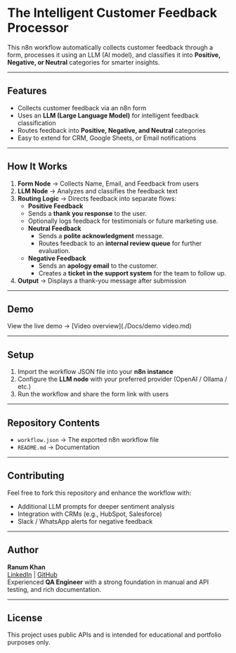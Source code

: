 # The Intelligent Customer Feedback Processor

This n8n workflow automatically collects customer feedback through a form, processes it using an LLM (AI model), and classifies it into **Positive, Negative, or Neutral** categories for smarter insights.

---

##  Features
- Collects customer feedback via an n8n form  
- Uses an **LLM (Large Language Model)** for intelligent feedback classification  
- Routes feedback into **Positive, Negative, and Neutral** categories  
- Easy to extend for CRM, Google Sheets, or Email notifications  

---

## How It Works
1. **Form Node** → Collects Name, Email, and Feedback from users  
2. **LLM Node** → Analyzes and classifies the feedback text  
3. **Routing Logic** → Directs feedback into separate flows:
    - **Positive Feedback** 
     - Sends a **thank you response** to the user.  
     - Optionally logs feedback for testimonials or future marketing use.  
   - **Neutral Feedback** 
     - Sends a **polite acknowledgment** message.  
     - Routes feedback to an **internal review queue** for further evaluation.  
   - **Negative Feedback** 
     - Sends an **apology email** to the customer.  
     - Creates a **ticket in the support system** for the team to follow up.  
4. **Output** → Displays a thank-you message after submission  

---

## Demo
View the live demo → [Video overview](./Docs/demo video.md)

---

##  Setup
1. Import the workflow JSON file into your **n8n instance**  
2. Configure the **LLM node** with your preferred provider (OpenAI / Ollama / etc.)  
3. Run the workflow and share the form link with users  

---

## Repository Contents
- `workflow.json` → The exported n8n workflow file  
- `README.md` → Documentation  

---

## Contributing
Feel free to fork this repository and enhance the workflow with:  
- Additional LLM prompts for deeper sentiment analysis  
- Integration with CRMs (e.g., HubSpot, Salesforce)  
- Slack / WhatsApp alerts for negative feedback  

---
##  Author

**Ranum Khan**  
[LinkedIn](https://linkedin.com/in/ranum-khan-qaengineer) | [GitHub](https://github.com/Ranumkhan123)  
Experienced **QA Engineer** with a strong foundation in manual and API testing, and rich documentation.

---


## License
This project uses public APIs and is intended for educational and portfolio purposes only.
